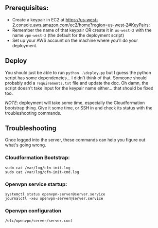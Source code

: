 ## Prerequisites:
* Create a keypair in EC2 at https://us-west-2.console.aws.amazon.com/ec2/home?region=us-west-2#KeyPairs:
* Remember the name of that keypair OR create it in `us-west-2` with the name `vpn-west-2` (the default for the deployment script)
* Set up your AWS account on the machine where you'll do your deployment.

## Deploy
You should just be able to run `python .\deploy.py` but I guess the python script has some dependencies... I didn't think of that. Someone should probably add a `requirements.txt` file and update the doc. Oh damn, the script doesn't take input for the keypair name either... that should be fixed too.

*NOTE*: deployment will take some time, especially the Cloudformation bootstrap thing. Give it some time, or SSH in and check its status with the troubleshooting commands.

## Troubleshooting
Once logged into the server, these commands can help you figure out what's going wrong.

### Cloudformation Bootstrap:
```
sudo cat /var/log/cfn-init.log
sudo cat /var/log/cfn-init-cmd.log
```

### Openvpn service startup:
```
systemctl status openvpn-server@server.service
journalctl -xeu openvpn-server@server.service
```

### Openvpn configuration
```
/etc/openvpn/server/server.conf
```
